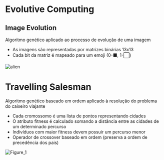 # Evolutive Computing
## Image Evolution
Algoritmo genético aplicado ao processo de evolução de uma imagem
- As imagens são representadas por matrizes binárias 13x13
- Cada bit da matriz é mapeado para um emoji (0-⬛️, 1-⬜️)

![alien](https://user-images.githubusercontent.com/33939999/99411324-3c9b8380-28d2-11eb-84a0-45db00a8fabc.png)

# Travelling Salesman
Algoritmo genético baseado em ordem aplicado à resolução do problema do caixeiro viajante
- Cada cromossomo é uma lista de pontos representando cidades
- O atributo fitness é calculado somando a distância entre as cidades de um determinado percurso
- Indivíduos com maior fitness devem possuir um percurso menor
- Operador de crossover baseado em ordem (preserva a ordem de precedência dos pais)

![Figure_1](https://user-images.githubusercontent.com/33939999/99425658-e6364100-28e1-11eb-8a4d-b2a725a3da31.png)

